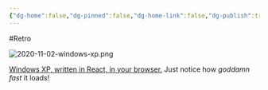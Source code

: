 ```yaml
---
{"dg-home":false,"dg-pinned":false,"dg-home-link":false,"dg-publish":true,"tags":["dgblip"],"created-date":"2020-11-02T00:00:00","disabled rules":["yaml-title","yaml-title-alias","file-name-heading"],"title":"philipp @ 2020-11-02","dg-permalink":"2020/11/02/windows-xp/","updated-date":"2025-04-30T22:27:37","dg-path":"blips/2020-11-02-windows-xp.md","permalink":"/2020/11/02/windows-xp/","dgPassFrontmatter":true}
---
```



#Retro

![2020-11-02-windows-xp.png](/img/user/attachments/2020-11-02-windows-xp.png)

[Windows XP, written in React, in your browser.](https://winxp.now.sh/) Just notice how _goddamn fast_ it loads!



